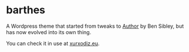 barthes
=========

A Wordpress theme that started from tweaks to [Author](https://github.com/BenSibley/Author) by Ben Sibley, but has now evolved into its own thing.

You can check it in use at [xurxodiz.eu](https://xurxodiz.eu/).
